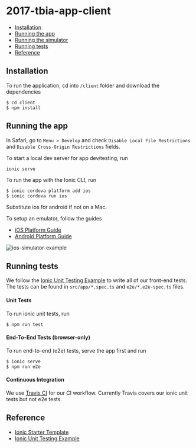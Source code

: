 # 2017-tbia-app-client

- [Installation](#installation)
- [Running the app](#running-the-app)
- [Running the simulator](#running-the-simulator)
- [Running tests](#running-tests)
- [Reference](#reference)

## Installation
To run the application, cd into `/client` folder and download the dependencies
```
$ cd client
$ npm install
```

## Running the app
In Safari, go to `Menu > Develop` and check `Disable Local File Restrictions` and `Disable Cross-Origin Restrictions` fields.

To start a local dev server for app dev/testing, run
```
ionic serve
```

To run the app with the Ionic CLI, run
```
$ ionic cordova platform add ios
$ ionic cordova run ios
```
Substitute ios for android if not on a Mac.

To setup an emulator, follow the guides
- [iOS Platform Guide](https://cordova.apache.org/docs/en/latest/guide/platforms/ios/index.html)
- [Android Platform Guide](https://cordova.apache.org/docs/en/latest/guide/platforms/android/index.html)

![ios-simulator-example]()

## Running tests
We follow the [Ionic Unit Testing Example](https://github.com/ionic-team/ionic-unit-testing-example) to write all of our front-end tests. The tests can be found in ```src/app/*.spec.ts``` and ```e2e/*.e2e-spec.ts``` files.

#### Unit Tests
To run ionic unit tests, run
```
$ npm run test
```

#### End-To-End Tests (browser-only)
To run end-to-end (e2e) tests, serve the app first and run
```
$ ionic serve
$ npm run e2e
```

#### Continuous Integration
We use [Travis CI](https://travis-ci.org/) for our CI workflow. Currently Travis covers our ionic unit tests but not e2e tests.

## Reference
- [Ionic Starter Template](https://github.com/ionic-team/ionic-starter-super)
- [Ionic Unit Testing Example](https://github.com/ionic-team/ionic-unit-testing-example)